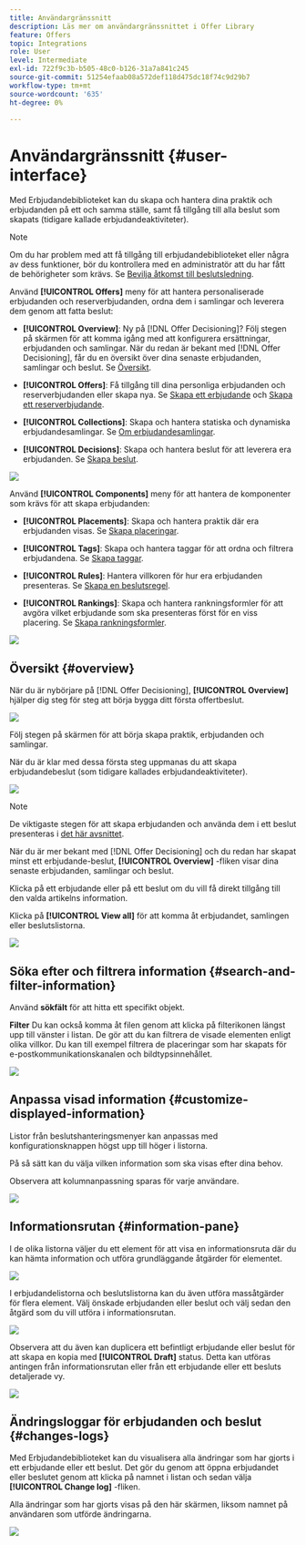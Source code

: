 ```yaml
---
title: Användargränssnitt
description: Läs mer om användargränssnittet i Offer Library
feature: Offers
topic: Integrations
role: User
level: Intermediate
exl-id: 722f9c3b-b505-48c0-b126-31a7a841c245
source-git-commit: 51254efaab08a572def118d475dc18f74c9d29b7
workflow-type: tm+mt
source-wordcount: '635'
ht-degree: 0%

---
```


# Användargränssnitt {#user-interface}

Med Erbjudandebiblioteket kan du skapa och hantera dina praktik och erbjudanden på ett och samma ställe, samt få tillgång till alla beslut som skapats (tidigare kallade erbjudandeaktiviteter).

>[!NOTE]
>
>Om du har problem med att få tillgång till erbjudandebiblioteket eller några av dess funktioner, bör du kontrollera med en administratör att du har fått de behörigheter som krävs. Se [Bevilja åtkomst till beslutsledning](starting-offer-decisioning.md#granting-acess-to-decision-management).

Använd  **[!UICONTROL Offers]** meny för att hantera personaliserade erbjudanden och reserverbjudanden, ordna dem i samlingar och leverera dem genom att fatta beslut:

* **[!UICONTROL Overview]**: Ny på [!DNL Offer Decisioning]? Följ stegen på skärmen för att komma igång med att konfigurera ersättningar, erbjudanden och samlingar. När du redan är bekant med [!DNL Offer Decisioning], får du en översikt över dina senaste erbjudanden, samlingar och beslut. Se [Översikt](#overview).

* **[!UICONTROL Offers]**: Få tillgång till dina personliga erbjudanden och reserverbjudanden eller skapa nya. Se [Skapa ett erbjudande](../offer-library/creating-personalized-offers.md) och [Skapa ett reserverbjudande](../offer-library/creating-fallback-offers.md).

* **[!UICONTROL Collections]**: Skapa och hantera statiska och dynamiska erbjudandesamlingar. Se [Om erbjudandesamlingar](../offer-library/creating-collections.md).

* **[!UICONTROL Decisions]**: Skapa och hantera beslut för att leverera era erbjudanden. Se [Skapa beslut](../offer-activities/create-offer-activities.md).

![](../../assets/offers_menu.png)

Använd  **[!UICONTROL Components]** meny för att hantera de komponenter som krävs för att skapa erbjudanden:

* **[!UICONTROL Placements]**: Skapa och hantera praktik där era erbjudanden visas. Se [Skapa placeringar](../offer-library/creating-placements.md).

* **[!UICONTROL Tags]**: Skapa och hantera taggar för att ordna och filtrera erbjudandena. Se [Skapa taggar](../offer-library/creating-tags.md).

* **[!UICONTROL Rules]**: Hantera villkoren för hur era erbjudanden presenteras. Se [Skapa en beslutsregel](../offer-library/creating-decision-rules.md).

* **[!UICONTROL Rankings]**: Skapa och hantera rankningsformler för att avgöra vilket erbjudande som ska presenteras först för en viss placering. Se [Skapa rankningsformler](../offer-library/create-ranking-formulas.md).

![](../../assets/offer_activities.png)

## Översikt {#overview}

När du är nybörjare på [!DNL Offer Decisioning], **[!UICONTROL Overview]** hjälper dig steg för steg att börja bygga ditt första offertbeslut.

![](../../assets/overview_onboarding.png)

Följ stegen på skärmen för att börja skapa praktik, erbjudanden och samlingar.

När du är klar med dessa första steg uppmanas du att skapa erbjudandebeslut (som tidigare kallades erbjudandeaktiviteter).

![](../../assets/overview_collection-created.png)

>[!NOTE]
>
>De viktigaste stegen för att skapa erbjudanden och använda dem i ett beslut presenteras i [det här avsnittet](../offer-library/key-steps.md).

När du är mer bekant med [!DNL Offer Decisioning] och du redan har skapat minst ett erbjudande-beslut, **[!UICONTROL Overview]** -fliken visar dina senaste erbjudanden, samlingar och beslut.

Klicka på ett erbjudande eller på ett beslut om du vill få direkt tillgång till den valda artikelns information.

Klicka på **[!UICONTROL View all]** för att komma åt erbjudandet, samlingen eller beslutslistorna.

![](../../assets/overview_view-all.png)

## Söka efter och filtrera information {#search-and-filter-information}

Använd **sökfält** för att hitta ett specifikt objekt.

**Filter** Du kan också komma åt filen genom att klicka på filterikonen längst upp till vänster i listan. De gör att du kan filtrera de visade elementen enligt olika villkor. Du kan till exempel filtrera de placeringar som har skapats för e-postkommunikationskanalen och bildtypsinnehållet.

![](../../assets/filters.png)

## Anpassa visad information {#customize-displayed-information}

Listor från beslutshanteringsmenyer kan anpassas med konfigurationsknappen högst upp till höger i listorna.

På så sätt kan du välja vilken information som ska visas efter dina behov.

Observera att kolumnanpassning sparas för varje användare.

![](../../assets/columns.png)

## Informationsrutan {#information-pane}

I de olika listorna väljer du ett element för att visa en informationsruta där du kan hämta information och utföra grundläggande åtgärder för elementet.

![](../../assets/information-pane.png)

I erbjudandelistorna och beslutslistorna kan du även utföra massåtgärder för flera element. Välj önskade erbjudanden eller beslut och välj sedan den åtgärd som du vill utföra i informationsrutan.

![](../../assets/bulk-actions.png)

Observera att du även kan duplicera ett befintligt erbjudande eller beslut för att skapa en kopia med **[!UICONTROL Draft]** status. Detta kan utföras antingen från informationsrutan eller från ett erbjudande eller ett besluts detaljerade vy.

![](../../assets/duplicate-offer.png)

## Ändringsloggar för erbjudanden och beslut {#changes-logs}

Med Erbjudandebiblioteket kan du visualisera alla ändringar som har gjorts i ett erbjudande eller ett beslut. Det gör du genom att öppna erbjudandet eller beslutet genom att klicka på namnet i listan och sedan välja **[!UICONTROL Change log]** -fliken.

Alla ändringar som har gjorts visas på den här skärmen, liksom namnet på användaren som utförde ändringarna.

![](../../assets/change-logs.png)
